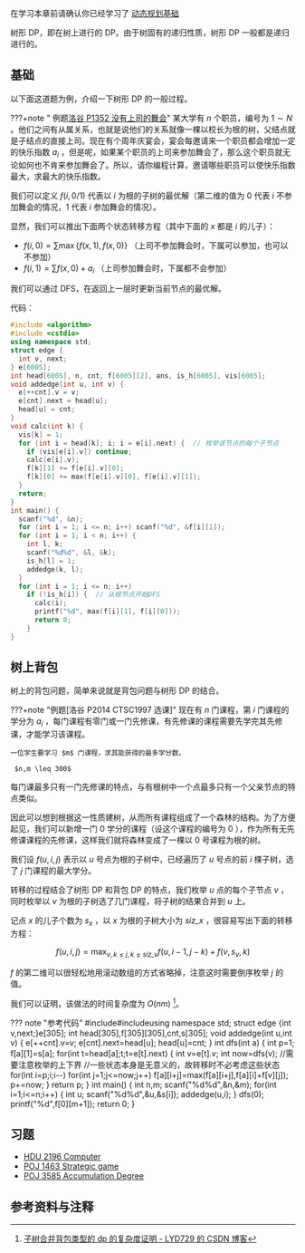 在学习本章前请确认你已经学习了 [动态规划基础](./basic.md) 

树形 DP，即在树上进行的 DP。由于树固有的递归性质，树形 DP 一般都是递归进行的。

## 基础

以下面这道题为例，介绍一下树形 DP 的一般过程。

???+note " 例题[洛谷 P1352 没有上司的舞会](https://www.luogu.com.cn/problem/P1352)"
    某大学有 $n$ 个职员，编号为 $1 \sim N$ 。他们之间有从属关系，也就是说他们的关系就像一棵以校长为根的树，父结点就是子结点的直接上司。现在有个周年庆宴会，宴会每邀请来一个职员都会增加一定的快乐指数 $a_i$ ，但是呢，如果某个职员的上司来参加舞会了，那么这个职员就无论如何也不肯来参加舞会了。所以，请你编程计算，邀请哪些职员可以使快乐指数最大，求最大的快乐指数。

我们可以定义 $f(i,0/1)$ 代表以 $i$ 为根的子树的最优解（第二维的值为 0 代表 $i$ 不参加舞会的情况，1 代表 $i$ 参加舞会的情况）。

显然，我们可以推出下面两个状态转移方程（其中下面的 $x$ 都是 $i$ 的儿子）：

-  $f(i,0) = \sum\max \{f(x,1),f(x,0)\}$ （上司不参加舞会时，下属可以参加，也可以不参加）
-  $f(i,1) = \sum{f(x,0)} + a_i$ （上司参加舞会时，下属都不会参加）

我们可以通过 DFS，在返回上一层时更新当前节点的最优解。

代码：

```cpp
#include <algorithm>
#include <cstdio>
using namespace std;
struct edge {
  int v, next;
} e[6005];
int head[6005], n, cnt, f[6005][2], ans, is_h[6005], vis[6005];
void addedge(int u, int v) {
  e[++cnt].v = v;
  e[cnt].next = head[u];
  head[u] = cnt;
}
void calc(int k) {
  vis[k] = 1;
  for (int i = head[k]; i; i = e[i].next) {  // 枚举该节点的每个子节点
    if (vis[e[i].v]) continue;
    calc(e[i].v);
    f[k][1] += f[e[i].v][0];
    f[k][0] += max(f[e[i].v][0], f[e[i].v][1]);
  }
  return;
}
int main() {
  scanf("%d", &n);
  for (int i = 1; i <= n; i++) scanf("%d", &f[i][1]);
  for (int i = 1; i < n; i++) {
    int l, k;
    scanf("%d%d", &l, &k);
    is_h[l] = 1;
    addedge(k, l);
  }
  for (int i = 1; i <= n; i++)
    if (!is_h[i]) {  // 从根节点开始DFS
      calc(i);
      printf("%d", max(f[i][1], f[i][0]));
      return 0;
    }
}
```

## 树上背包

树上的背包问题，简单来说就是背包问题与树形 DP 的结合。

???+note "例题[洛谷 P2014 CTSC1997 选课]"
    现在有 $n$ 门课程，第 $i$ 门课程的学分为 $a_i$ ，每门课程有零门或一门先修课，有先修课的课程需要先学完其先修课，才能学习该课程。
    
    一位学生要学习 $m$ 门课程，求其能获得的最多学分数。
    
     $n,m \leq 300$ 

每门课最多只有一门先修课的特点，与有根树中一个点最多只有一个父亲节点的特点类似。

因此可以想到根据这一性质建树，从而所有课程组成了一个森林的结构。为了方便起见，我们可以新增一门 $0$ 学分的课程（设这个课程的编号为 $0$ ），作为所有无先修课课程的先修课，这样我们就将森林变成了一棵以 $0$ 号课程为根的树。

我们设 $f(u,i,j)$ 表示以 $u$ 号点为根的子树中，已经遍历了 $u$ 号点的前 $i$ 棵子树，选了 $j$ 门课程的最大学分。

转移的过程结合了树形 DP 和背包 DP 的特点，我们枚举 $u$ 点的每个子节点 $v$ ，同时枚举以 $v$ 为根的子树选了几门课程，将子树的结果合并到 $u$ 上。

记点 $x$ 的儿子个数为 $s_x$ ，以 $x$ 为根的子树大小为 $\textit{siz_x}$ ，很容易写出下面的转移方程：

$$
f(u,i,j)=\max_{v,k \leq j,k \leq \textit{siz_v}} f(u,i-1,j-k)+f(v,s_v,k)
$$

 $f$ 的第二维可以很轻松地用滚动数组的方式省略掉，注意这时需要倒序枚举 $j$ 的值。

我们可以证明，该做法的时间复杂度为 $O(nm)$ [^note1]。

??? note "参考代码"
    \#include<cstdio>#include<algorithm>using namespace std;
    struct edge
    {int v,next;}e[305];
    int head[305],f[305][305],cnt,s[305];
    void addedge(int u,int v)
    {
     e[++cnt].v=v;
     e[cnt].next=head[u];
     head[u]=cnt;
    }
    int dfs(int a)
    {
     int p=1;
     f[a][1]=s[a];
     for(int t=head[a];t;t=e[t].next)
     {
      int v=e[t].v;
      int now=dfs(v);
    //需要注意枚举的上下界
    //一些状态本身是无意义的，故转移时不必考虑这些状态
      for(int i=p;i;i--)
       for(int j=1;j&lt;=now;j++)
        f[a][i+j]=max(f[a][i+j],f[a][i]+f[v][j]);
      p+=now;
     }
     return p;
    }
    int main()
    {
     int n,m;
     scanf("%d%d",&n,&m);
     for(int i=1;i&lt;=n;i++)
     {
      int u;
      scanf("%d%d",&u,&s[i]);
      addedge(u,i);
     }
     dfs(0);
     printf("%d",f[0][m+1]);
     return 0;
    }

## 习题

-  [HDU 2196 Computer](http://acm.hdu.edu.cn/showproblem.php?pid=2196) 
-  [POJ 1463 Strategic game](http://poj.org/problem?id=1463) 
-  [POJ 3585 Accumulation Degree](http://poj.org/problem?id=3585) 

## 参考资料与注释

[^note1]:  [子树合并背包类型的 dp 的复杂度证明 - LYD729 的 CSDN 博客](https://blog.csdn.net/lyd_7_29/article/details/79854245) 

